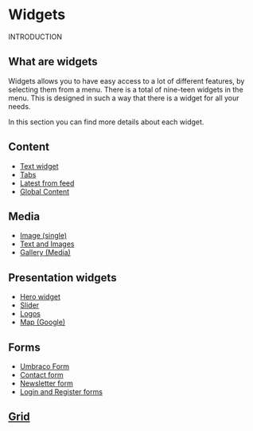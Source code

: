 # Widgets

INTRODUCTION

## What are widgets

Widgets allows you to have easy access to a lot of different features, by selecting them from a menu. There is a total of nine-teen widgets in the menu. This is designed in such a way that there is a widget for all your needs.

In this section you can find more details about each widget.

## Content

* [Text widget](Text)
* [Tabs](Tabs)
* [Latest from feed](Latest-from-feed)
* [Global Content](Global-Content)

## Media

* [Image (single)](Image)
* [Text and Images](Text-and-Images)
* [Gallery (Media)](Gallery)

## Presentation widgets

* [Hero widget](Hero)
* [Slider](Slider)
* [Logos](Logos)
* [Map (Google)](Map)

## Forms

* [Umbraco Form](Umbraco-Form)
* [Contact form](Contact-Form)
* [Newsletter form](Newsletter)
* [Login and Register forms](Login-and-Register)

## [Grid](Grid)
